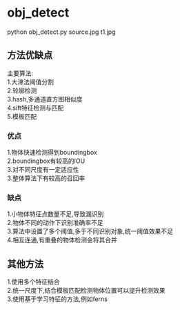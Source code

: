 # obj_detect
python obj_detect.py source.jpg t1.jpg
## 方法优缺点
主要算法:<br/> 
1.大津法阈值分割<br/> 
2.轮廓检测<br/> 
3.hash,多通道直方图相似度<br/> 
4.sift特征检测与匹配<br/> 
5.模板匹配<br/> 
### 优点
1.物体快速检测得到boundingbox<br/> 
2.boundingbox有较高的IOU<br/> 
3.对不同尺度有一定适应性<br/> 
3.整体算法下有较高的召回率<br/> 
### 缺点
1.小物体特征点数量不足,导致漏识别<br/> 
2.物体不同的动作下识别准确率不足<br/> 
3.算法中设置了多个阈值,多于不同识别对象,统一阈值效果不足<br/> 
4.相互连通,有重叠的物体检测会将其合并<br/> 
## 其他方法
1.使用多个特征结合<br/> 
2.统一尺度下,结合模板匹配检测物体位置可以提升检测效果<br/> 
3.使用基于学习特征的方法,例如ferns<br/> 

